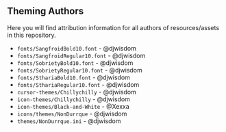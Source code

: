 ## Theming Authors

Here you will find attribution information for all authors of resources/assets in this repository.

  - `fonts/SangfroidBold10.font` - @djwisdom
  - `fonts/SangfroidRegular10.font` - @djwisdom
  - `fonts/SobrietyBold10.font` - @djwisdom
  - `fonts/SobrietyRegular10.font` - @djwisdom
  - `fonts/SthariaBold10.font` - @djwisdom
  - `fonts/SthariaRegular10.font` - @djwisdom
  - `cursor-themes/Chillychilly` - @djwisdom
  - `icon-themes/Chillychilly` - @djwisdom
  - `icon-themes/Black-and-White` - @Xexxa
  - `icons/themes/NonDurrque` - @djwisdom
  - `themes/NonDurrque.ini` - @djwisdom

